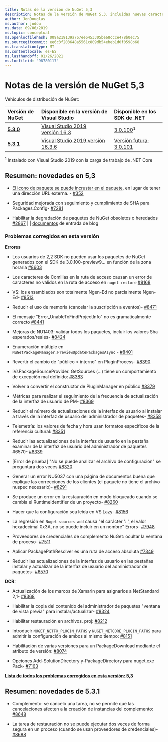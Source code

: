 ```yaml
---
title: Notas de la versión de NuGet 5,3
description: Notas de la versión de NuGet 5,3, incluidas nuevas características, correcciones de errores y DCR.
author: JonDouglas
ms.author: jodou
ms.date: 09/06/2019
ms.topic: conceptual
ms.openlocfilehash: 009a219139a767ee6453305be68ccce478b0ec75
ms.sourcegitcommit: ee6c3f203648a5561c809db54ebeb1d0f0598b68
ms.translationtype: MT
ms.contentlocale: es-ES
ms.lasthandoff: 01/26/2021
ms.locfileid: "98780117"
---
```

# <a name="nuget-53-release-notes"></a>Notas de la versión de NuGet 5,3

Vehículos de distribución de NuGet:

| Versión de NuGet | Disponible en la versión de Visual Studio| Disponible en los SDK de .NET|
|:---|:---|:---|
| [**5.3.0**](https://nuget.org/downloads) | [Visual Studio 2019 versión 16.3](https://visualstudio.microsoft.com/downloads/) | [3.0.100](https://dotnet.microsoft.com/download/dotnet-core/3.0)<sup>1</sup> |
| [**5.3.1**](https://nuget.org/downloads) | [Visual Studio 2019 versión 16.3.6](https://visualstudio.microsoft.com/downloads/) | [Versión futura: 3.0.101](https://dotnet.microsoft.com/download/dotnet-core/3.0) |

<sup>1</sup> Instalado con Visual Studio 2019 con la carga de trabajo de .NET Core

## <a name="summary-whats-new-in-53"></a>Resumen: novedades en 5,3

* [El icono de paquete se puede incrustar en el paquete](../reference/msbuild-targets.md#packing-an-icon-image-file), en lugar de tener una dirección URL externa. - [#352](https://github.com/NuGet/Home/issues/352)

* Seguridad mejorada con seguimiento y cumplimiento de SHA para Packages.Config- [#7281](https://github.com/NuGet/Home/issues/7281)

* Habilitar la degradación de paquetes de NuGet obsoletos o heredados [#2867](https://github.com/NuGet/Home/issues/2867)  |  [](https://devblogs.microsoft.com/nuget/deprecating-packages-on-nuget-org/)  |  [documentos](../nuget-org/deprecate-packages.md) de entrada de blog

### <a name="issues-fixed-in-this-release"></a>Problemas corregidos en esta versión

**Errores**

* Los usuarios de 2,2 SDK no pueden usar los paquetes de NuGet generados con el SDK de 3.0.100-preview9... en función de la zona horaria [#8603](https://github.com/NuGet/Home/issues/8603)

* Los caracteres de Comillas en la ruta de acceso causan un error de caracteres no válidos en la ruta de acceso en `nuget restore` [#8168](https://github.com/NuGet/Home/issues/8168)

* VS: los ensamblados son totalmente Ngen-Ed no parcialmente Ngen-Ed- [#8513](https://github.com/NuGet/Home/issues/8513)

* Reducir el uso de memoria (cancelar la suscripción a eventos)- [#8471](https://github.com/NuGet/Home/issues/8471)

* El mensaje "Error_UnableToFindProjectInfo" no es gramaticalmente correcto [#8441](https://github.com/NuGet/Home/issues/8441)

* Mejoras de NU1403: validar todos los paquetes, incluir los valores Sha esperados/reales- [#8424](https://github.com/NuGet/Home/issues/8424)

* Enumeración múltiple en `NuGetPackageManager.PreviewUpdatePackagesAsync`  -  [#8401](https://github.com/NuGet/Home/issues/8401)

* Revertir el cambio de "público > interno" en PluginProcess- [#8390](https://github.com/NuGet/Home/issues/8390)

* IVsPackageSourceProvider. GetSources (...) tiene un comportamiento de excepción mal definido: [#8383](https://github.com/NuGet/Home/issues/8383)

* Volver a convertir el constructor de PluginManager en público [#8379](https://github.com/NuGet/Home/issues/8379)

* Métricas para realizar el seguimiento de la frecuencia de actualización de la interfaz de usuario de PM- [#8369](https://github.com/NuGet/Home/issues/8369)

* Reducir el número de actualizaciones de la interfaz de usuario al instalar a través de la interfaz de usuario del administrador de paquetes- [#8358](https://github.com/NuGet/Home/issues/8358)

* Telemetría: los valores de fecha y hora usan formatos específicos de la referencia cultural: [#8351](https://github.com/NuGet/Home/issues/8351)

* Reducir las actualizaciones de la interfaz de usuario en la pestaña examinar de la interfaz de usuario del administrador de paquetes #6570- [#8339](https://github.com/NuGet/Home/issues/8339)

* [Error de prueba] "No se puede analizar el archivo de configuración" se preguntará dos veces [#8320](https://github.com/NuGet/Home/issues/8320)

* Generar un error NU5037 con una página de documentos buena que explique las correcciones de los clientes (el paquete no tiene el archivo nuspec necesario)- [#8291](https://github.com/NuGet/Home/issues/8291)

* Se produce un error en la restauración en modo bloqueado cuando se cambia el RuntimeIdentifier de un proyecto- [#8260](https://github.com/NuGet/Home/issues/8260)

* Hacer que la configuración sea leída en VS Lazy- [#8156](https://github.com/NuGet/Home/issues/8156)

* La regresión en `Nuget sources add` causa "el carácter ': ', el valor hexadecimal 0x3A, no se puede incluir en un nombre" Errors- [#7948](https://github.com/NuGet/Home/issues/7948)

* Proveedores de credenciales de complemento NuGet: ocultar la ventana de proceso- [#7511](https://github.com/NuGet/Home/issues/7511)

* Aplicar PackagePathResolver es una ruta de acceso absoluta [#7349](https://github.com/NuGet/Home/issues/7349)

* Reducir las actualizaciones de la interfaz de usuario en las pestañas instalar y actualizar de la interfaz de usuario del administrador de paquetes- [#6570](https://github.com/NuGet/Home/issues/6570)

**DCR:**

* Actualización de los marcos de Xamarin para asignarlos a NetStandard 2,1- [#8368](https://github.com/NuGet/Home/issues/8368)

* Habilitar la copia del contenido del administrador de paquetes "ventana de vista previa" para instalar/actualizar- [#8324](https://github.com/NuGet/Home/issues/8324)

* Habilitar restauración en archivos. proj: [#8212](https://github.com/NuGet/Home/issues/8212)

* Introducir `NUGET_NETFX_PLUGIN_PATHS` y `NUGET_NETCORE_PLUGIN_PATHS` para admitir la configuración de ambos al mismo tiempo: [#8151](https://github.com/NuGet/Home/issues/8151)

* Habilitación de varias versiones para un PackageDownload mediante el atributo de versión: [#8074](https://github.com/NuGet/Home/issues/8074)

* Opciones Add-SolutionDirectory y-PackageDirectory para nuget.exe Pack- [#7163](https://github.com/NuGet/Home/issues/7163)

**[Lista de todos los problemas corregidos en esta versión: 5,3](https://github.com/nuget/home/issues?q=is%3Aissue+is%3Aclosed+milestone%3A%225.3")**

## <a name="summary-whats-new-in-531"></a>Resumen: novedades de 5.3.1

* Complemento: se canceló una tarea, no se permite que las cancelaciones afecten a la creación de instancias del complemento: [#8648](https://github.com/NuGet/Home/issues/8648)

* La tarea de restauración no se puede ejecutar dos veces de forma segura en un proceso (cuando se usan proveedores de credenciales)- [#8688](https://github.com/NuGet/Home/issues/8688)
